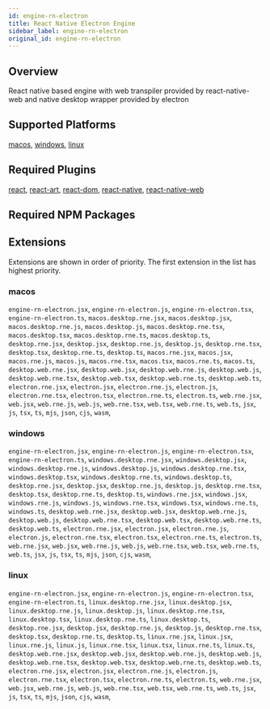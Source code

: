 ```yaml
---
id: engine-rn-electron
title: React Native Electron Engine
sidebar_label: engine-rn-electron
original_id: engine-rn-electron
---
```


<!--AUTO_GENERATED_START-->


## Overview

React native based engine with web transpiler provided by react-native-web and native desktop wrapper provided by electron

## Supported Platforms

[macos](platforms/macos.md), [windows](platforms/windows.md), [linux](platforms/linux.md)

## Required Plugins

[react](../plugins/overview#react), [react-art](../plugins/overview#react-art), [react-dom](../plugins/overview#react-dom), [react-native](../plugins/overview#react-native), [react-native-web](../plugins/overview#react-native-web)

## Required NPM Packages









## Extensions

Extensions are shown in order of priority. The first extension in the list has highest priority.

### macos

`engine-rn-electron.jsx`, `engine-rn-electron.js`, `engine-rn-electron.tsx`, `engine-rn-electron.ts`, `macos.desktop.rne.jsx`, `macos.desktop.jsx`, `macos.desktop.rne.js`, `macos.desktop.js`, `macos.desktop.rne.tsx`, `macos.desktop.tsx`, `macos.desktop.rne.ts`, `macos.desktop.ts`, `desktop.rne.jsx`, `desktop.jsx`, `desktop.rne.js`, `desktop.js`, `desktop.rne.tsx`, `desktop.tsx`, `desktop.rne.ts`, `desktop.ts`, `macos.rne.jsx`, `macos.jsx`, `macos.rne.js`, `macos.js`, `macos.rne.tsx`, `macos.tsx`, `macos.rne.ts`, `macos.ts`, `desktop.web.rne.jsx`, `desktop.web.jsx`, `desktop.web.rne.js`, `desktop.web.js`, `desktop.web.rne.tsx`, `desktop.web.tsx`, `desktop.web.rne.ts`, `desktop.web.ts`, `electron.rne.jsx`, `electron.jsx`, `electron.rne.js`, `electron.js`, `electron.rne.tsx`, `electron.tsx`, `electron.rne.ts`, `electron.ts`, `web.rne.jsx`, `web.jsx`, `web.rne.js`, `web.js`, `web.rne.tsx`, `web.tsx`, `web.rne.ts`, `web.ts`, `jsx`, `js`, `tsx`, `ts`, `mjs`, `json`, `cjs`, `wasm`, 
### windows

`engine-rn-electron.jsx`, `engine-rn-electron.js`, `engine-rn-electron.tsx`, `engine-rn-electron.ts`, `windows.desktop.rne.jsx`, `windows.desktop.jsx`, `windows.desktop.rne.js`, `windows.desktop.js`, `windows.desktop.rne.tsx`, `windows.desktop.tsx`, `windows.desktop.rne.ts`, `windows.desktop.ts`, `desktop.rne.jsx`, `desktop.jsx`, `desktop.rne.js`, `desktop.js`, `desktop.rne.tsx`, `desktop.tsx`, `desktop.rne.ts`, `desktop.ts`, `windows.rne.jsx`, `windows.jsx`, `windows.rne.js`, `windows.js`, `windows.rne.tsx`, `windows.tsx`, `windows.rne.ts`, `windows.ts`, `desktop.web.rne.jsx`, `desktop.web.jsx`, `desktop.web.rne.js`, `desktop.web.js`, `desktop.web.rne.tsx`, `desktop.web.tsx`, `desktop.web.rne.ts`, `desktop.web.ts`, `electron.rne.jsx`, `electron.jsx`, `electron.rne.js`, `electron.js`, `electron.rne.tsx`, `electron.tsx`, `electron.rne.ts`, `electron.ts`, `web.rne.jsx`, `web.jsx`, `web.rne.js`, `web.js`, `web.rne.tsx`, `web.tsx`, `web.rne.ts`, `web.ts`, `jsx`, `js`, `tsx`, `ts`, `mjs`, `json`, `cjs`, `wasm`, 
### linux

`engine-rn-electron.jsx`, `engine-rn-electron.js`, `engine-rn-electron.tsx`, `engine-rn-electron.ts`, `linux.desktop.rne.jsx`, `linux.desktop.jsx`, `linux.desktop.rne.js`, `linux.desktop.js`, `linux.desktop.rne.tsx`, `linux.desktop.tsx`, `linux.desktop.rne.ts`, `linux.desktop.ts`, `desktop.rne.jsx`, `desktop.jsx`, `desktop.rne.js`, `desktop.js`, `desktop.rne.tsx`, `desktop.tsx`, `desktop.rne.ts`, `desktop.ts`, `linux.rne.jsx`, `linux.jsx`, `linux.rne.js`, `linux.js`, `linux.rne.tsx`, `linux.tsx`, `linux.rne.ts`, `linux.ts`, `desktop.web.rne.jsx`, `desktop.web.jsx`, `desktop.web.rne.js`, `desktop.web.js`, `desktop.web.rne.tsx`, `desktop.web.tsx`, `desktop.web.rne.ts`, `desktop.web.ts`, `electron.rne.jsx`, `electron.jsx`, `electron.rne.js`, `electron.js`, `electron.rne.tsx`, `electron.tsx`, `electron.rne.ts`, `electron.ts`, `web.rne.jsx`, `web.jsx`, `web.rne.js`, `web.js`, `web.rne.tsx`, `web.tsx`, `web.rne.ts`, `web.ts`, `jsx`, `js`, `tsx`, `ts`, `mjs`, `json`, `cjs`, `wasm`, 



<!--AUTO_GENERATED_END-->
